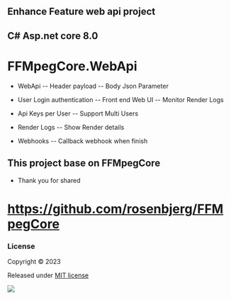 ## Enhance Feature web api project 
## C# Asp.net core 8.0
# FFMpegCore.WebApi

- WebApi
-- Header payload
-- Body Json Parameter

- User Login authentication
-- Front end Web UI
-- Monitor Render Logs

- Api Keys per User
-- Support Multi Users

- Render Logs
-- Show Render details

- Webhooks
-- Callback webhook when finish

  


## This project base on FFMpegCore
- Thank you for shared
# https://github.com/rosenbjerg/FFMpegCore


### License

Copyright © 2023

Released under [MIT license](https://github.com/rosenbjerg/FFMpegCore/blob/master/LICENSE)


<a href="buymeacoffee.com/jomynn">
<img src="https://downloads.intercomcdn.com/i/o/234105/0d29fbdf17e257cdfc2ba1ba/7103925065c5e9bd6ac7ac9efd453fd7.png"></a>
